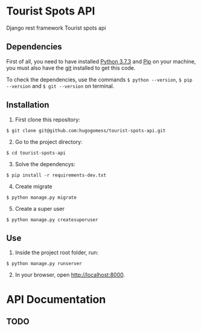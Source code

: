 # Tourist Spots API

Django rest framework Tourist spots api

## Dependencies

First of all, you need to have installed [Python 3.7.3](https://www.python.org/downloads/) and [Pip](https://pip.pypa.io/en/stable/installing/) on your machine, you must also have the [git](https://git-scm.com/downloads) installed to get this code.

To check the dependencies, use the commands `$ python --version`, `$ pip --version` and `$ git --version` on terminal.

## Installation

1. First clone this repository:

  ```
  $ git clone git@github.com:hugogomess/tourist-spots-api.git
  ```

2. Go to the project directory:

  ```
  $ cd tourist-spots-api
  ```

3. Solve the dependencys:

  ```
  $ pip install -r requirements-dev.txt
  ```

4. Create migrate

  ```
  $ python manage.py migrate
  ```

5. Create a super user

  ```
  $ python manage.py createsuperuser
  ```

## Use

1. Inside the project root folder, run:

  ```
  $ python manage.py runserver
  ```

2. In your browser, open [http://localhost:8000](http://localhost:8000).


# API Documentation

## TODO